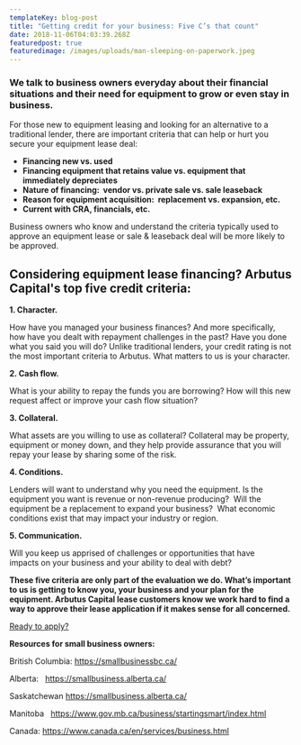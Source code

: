 ```yaml
---
templateKey: blog-post
title: "Getting credit for your business: Five C’s that count"
date: 2018-11-06T04:03:39.268Z
featuredpost: true
featuredimage: /images/uploads/man-sleeping-on-paperwork.jpeg
---
```

### We talk to business owners everyday about their financial situations and their need for equipment to grow or even stay in business.

For those new to equipment leasing and looking for an alternative to a traditional lender, there are important criteria that can help or hurt you secure your equipment lease deal:

* **Financing new vs. used**
* **Financing equipment that retains value vs. equipment that immediately depreciates**
* **Nature of financing:  vendor vs. private sale vs. sale leaseback**
* **Reason for equipment acquisition:  replacement vs. expansion, etc.**
* **Current with CRA, financials, etc.**

Business owners who know and understand the criteria typically used to approve an equipment lease or sale & leaseback deal will be more likely to be approved.



## **Considering equipment lease financing? Arbutus Capital's top five credit criteria:**

**1. Character.**

How have you managed your business finances? And more specifically, how have you dealt with repayment challenges in the past? Have you done what you said you will do? Unlike traditional lenders, your credit rating is not the most important criteria to Arbutus. What matters to us is your character.

**2. Cash flow.** 

What is your ability to repay the funds you are borrowing? How will this new request affect or improve your cash flow situation?

**3. Collateral.** 

What assets are you willing to use as collateral? Collateral may be property, equipment or money down, and they help provide assurance that you will repay your lease by sharing some of the risk.

**4. Conditions.**

Lenders will want to understand why you need the equipment. Is the equipment you want is revenue or non-revenue producing?  Will the equipment be a replacement to expand your business?  What economic conditions exist that may impact your industry or region.

**5. Communication.**

Will you keep us apprised of challenges or opportunities that have impacts on your business and your ability to deal with debt?

**These five criteria are only part of the evaluation we do. What’s important to us is getting to know you, your business and your plan for the equipment. Arbutus Capital lease customers know we work hard to find a way to approve their lease application if it makes sense for all concerned.**

[Ready to apply?](https://arbutuscapital.com/contact-us)



**Resources for small business owners:**

British Columbia: <https://smallbusinessbc.ca/>

Alberta:   <https://smallbusiness.alberta.ca/>

Saskatchewan <https://smallbusiness.alberta.ca/>

Manitoba   <https://www.gov.mb.ca/business/startingsmart/index.html>

Canada: <https://www.canada.ca/en/services/business.html>